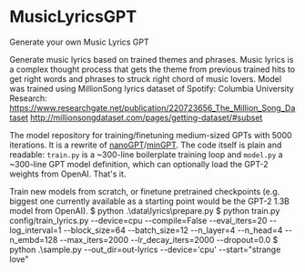 
# MusicLyricsGPT
Generate your own Music Lyrics GPT

Generate music lyrics based on trained themes and phrases. Music lyrics is a complex thought process that gets the theme from previous trained hits to get right words and phrases to struck right chord of music lovers. Model was trained using MillionSong lyrics dataset of Spotify: 
Columbia University Research: https://www.researchgate.net/publication/220723656_The_Million_Song_Dataset
http://millionsongdataset.com/pages/getting-dataset/#subset

The model repository for training/finetuning medium-sized GPTs with 5000 iterations. It is a rewrite of [nanoGPT](assets/nanogpt.jpg)/[minGPT](https://github.com/karpathy/minGPT). The code itself is plain and readable: `train.py` is a ~300-line boilerplate training loop and `model.py` a ~300-line GPT model definition, which can optionally load the GPT-2 weights from OpenAI. That's it.

Train new models from scratch, or finetune pretrained checkpoints (e.g. biggest one currently available as a starting point would be the GPT-2 1.3B model from OpenAI).
$ python .\data\lyrics\prepare.py
$ python train.py config/train_lyrics.py --device=cpu --compile=False --eval_iters=20 --log_interval=1 --block_size=64 --batch_size=12 --n_layer=4 --n_head=4 --n_embd=128 
--max_iters=2000 --lr_decay_iters=2000 --dropout=0.0
$ python .\sample.py --out_dir=out-lyrics --device='cpu'  --start="strange love"
